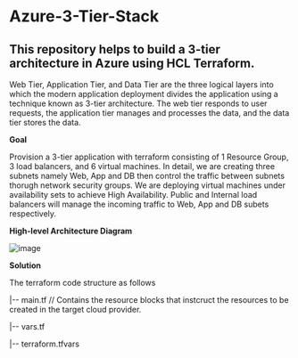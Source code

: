 # Azure-3-Tier-Stack
This repository helps to build a 3-tier architecture in Azure using HCL Terraform.
----------------------------------------------------------------------------------
Web Tier, Application Tier, and Data Tier are the three logical layers into which the modern application deployment divides the application using a technique known as 3-tier architecture. The web tier responds to user requests, the application tier manages and processes the data, and the data tier stores the data.

**Goal**

Provision a 3-tier application with terraform consisting of 1 Resource Group, 3 load balancers, and 6 virtual machines. In detail, we are creating three subnets namely Web, App and DB then control the traffic between subnets thorugh network security groups. We are deploying virtual machines under availability sets to achieve High Availability. Public and Internal load balancers will manage the incoming traffic to Web, App and DB subets respectively. 

**High-level Architecture Diagram**

![image](https://github.com/hajee-78/Azure-3-Tier-Stack/assets/55215524/b106220c-bd82-48cf-b6cf-aea76e544c0b)

**Solution**

The terraform code structure as follows

|-- main.tf // Contains the resource blocks that instcruct the resources to be created in the target cloud provider. 

|-- vars.tf 

|-- terraform.tfvars 











